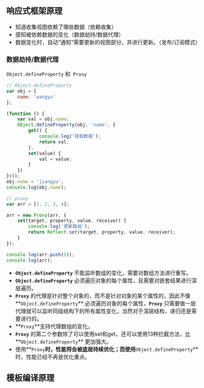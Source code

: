## 响应式框架原理

+ 知道收集视图依赖了哪些数据（依赖收集）
+ 感知被依赖数据的变化（数据劫持/数据代理）
+ 数据变化时，自动”通知“需要更新的视图部分，并进行更新。（发布/订阅模式）



### 数据劫持/数据代理

`Object.defineProperty` 和` Proxy`

```js
// Object.defineProperty
var obj = {
    name: 'wangyu'
};

(function () {
    var val = obj.name;
    Object.defineProperty(obj, 'name', {
        get() {
            console.log('获取数据');
            return val;
        },
        set(value) {
            val = value;
        }
    })
})();
obj.name = 'jiangyu';
console.log(obj.name);

// proxy
var arr = [1, 2, 3, 4];

arr = new Proxy(arr, {
    set(target, property, value, receiver) {
        console.log('更新数组');
        return Reflect.set(target, property, value, receiver);
    }
});

console.log(arr.push(5));
console.log(arr);
```

+ **`Object.defineProperty`** 不能监听数组的变化，需要对数组方法进行重写。
+ **`Object.defineProperty`** 必须遍历对象的每个属性，且需要对嵌套结果进行深层遍历。
+ **`Proxy`** 的代理是针对整个对象的，而不是针对对象的某个属性的，因此不像**`Object.defineProperty`** 必须遍历对象的每个属性，**`Proxy`** 只需要做一层代理就可以监听同级结构下的所有属性变化，当然对于深层结构，递归还是需要进行的。
+ **`Proxy`**支持代理数组的变化。
+ **`Proxy`** 的第二个参数除了可以使用set和get，还可以使用13种拦截方法，比**`Object.defineProperty`** 更加强大。
+ 使用**`Proxy`**时，性能将会被底层持续优化；而使用**`Object.defineProperty`** 时，性能已经不再是优化重点。



## 模板编译原理


